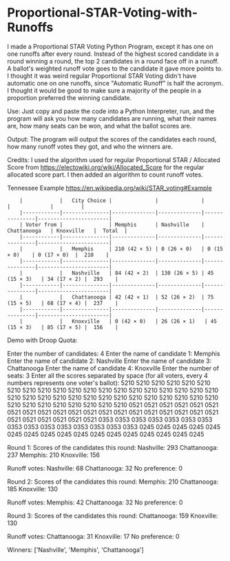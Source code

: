# Proportional-STAR-Voting-with-Runoffs
I made a Proportional STAR Voting Python Program, except it has one on one runoffs after every round. Instead of the highest scored candidate in a round winning a round, the top 2 candidates in a round face off in a runoff. A ballot's weighted runoff vote goes to the candidate it gave more points to.
I thought it was weird regular Proportional STAR Voting didn't have automatic one on one runoffs, since "Automatic Runoff" is half the acronym. I thought it would be good to make sure a majority of the people in a proportion preferred the winning candidate. 

Use: Just copy and paste the code into a Python Interpreter, run, and the program will ask you how many candidates are running, what their names are, how many seats can be won, and what the ballot scores are.

Output: The program will output the scores of the candidates each round, how many runoff votes they got, and who the winners are.

Credits: I used the algorithm used for regular Proportional STAR / Allocated Score from https://electowiki.org/wiki/Allocated_Score for the regular allocated score part. I then added an algorithm to count runoff votes.


 
Tennessee Example https://en.wikipedia.org/wiki/STAR_voting#Example
       
        |            |   City Choice |              |              |               |             |         |
        |------------|---------------|--------------|--------------|---------------|-----------------------|
        | Voter from |               | Memphis      | Nashville    | Chattanooga   | Knoxville   |  Total  |
        |------------|---------------|--------------|--------------|---------------|-----------------------|
        |            |   Memphis     | 210 (42 × 5) | 0 (26 × 0)   | 0 (15 × 0)    | 0 (17 × 0)  |  210    | 
        |------------|---------------|--------------|--------------|---------------|-----------------------|
        |            |   Nashville   | 84 (42 × 2)  | 130 (26 × 5) | 45 (15 × 3)   | 34 (17 × 2) |  293    |
        |------------|---------------|--------------|--------------|---------------|-----------------------|
        |            |   Chattanooga | 42 (42 × 1)  | 52 (26 × 2)  | 75 (15 × 5)   | 68 (17 × 4) |  237    |
        |------------|---------------|--------------|--------------|---------------|-----------------------|
        |            |   Knoxville   | 0 (42 × 0)   | 26 (26 × 1) 	| 45 (15 × 3)   | 85 (17 × 5) |  156    |





Demo with Droop Quota:

Enter the number of candidates: 4
Enter the name of candidate 1: Memphis
Enter the name of candidate 2: Nashville
Enter the name of candidate 3: Chattanooga
Enter the name of candidate 4: Knoxville
Enter the number of seats: 3
Enter all the scores separated by space (for all voters, every 4 numbers represents one voter's ballot): 5210 5210 5210 5210 5210 5210 5210 5210 5210 5210 5210 5210 5210 5210 5210 5210 5210 5210 5210 5210 5210 5210 5210 5210 5210 5210 5210 5210 5210 5210 5210 5210 5210 5210 5210 5210 5210 5210 5210 5210 5210 5210 0521 0521 0521 0521 0521 0521 0521 0521 0521 0521 0521 0521 0521 0521 0521 0521 0521 0521 0521 0521 0521 0521 0521 0521 0521 0521 0353 0353 0353 0353 0353 0353 0353 0353 0353 0353 0353 0353 0353 0353 0353 0245 0245 0245 0245 0245 0245 0245 0245 0245 0245 0245 0245 0245 0245 0245 0245 0245

Round 1:
Scores of the candidates this round:
Nashville: 293
Chattanooga: 237
Memphis: 210
Knoxville: 156

Runoff votes:
Nashville: 68
Chattanooga: 32
No preference: 0

Round 2:
Scores of the candidates this round:
Memphis: 210
Chattanooga: 185
Knoxville: 130

Runoff votes:
Memphis: 42
Chattanooga: 32
No preference: 0

Round 3:
Scores of the candidates this round:
Chattanooga: 159
Knoxville: 130

Runoff votes:
Chattanooga: 31
Knoxville: 17
No preference: 0

Winners: ['Nashville', 'Memphis', 'Chattanooga']
